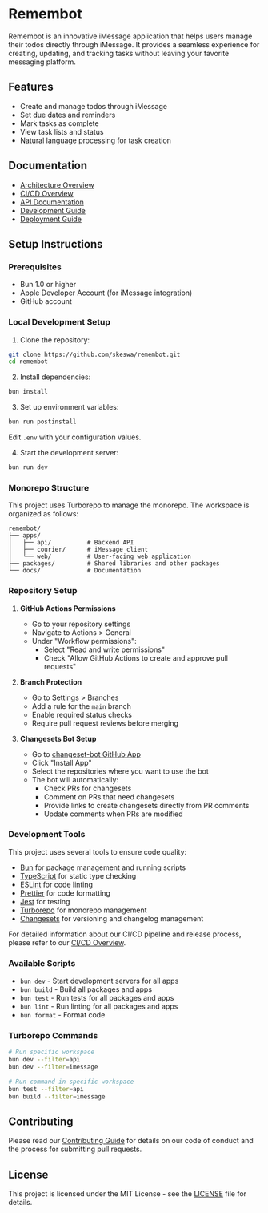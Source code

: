 # Remembot

Remembot is an innovative iMessage application that helps users manage their todos directly through iMessage. It provides a seamless experience for creating, updating, and tracking tasks without leaving your favorite messaging platform.

## Features

- Create and manage todos through iMessage
- Set due dates and reminders
- Mark tasks as complete
- View task lists and status
- Natural language processing for task creation

## Documentation

- [Architecture Overview](./docs/ARCHITECTURE.md)
- [CI/CD Overview](./docs/ci-cd-workflow.md)
- [API Documentation](./docs/API.md)
- [Development Guide](./docs/DEVELOPMENT.md)
- [Deployment Guide](./docs/DEPLOYMENT.md)

## Setup Instructions

### Prerequisites

- Bun 1.0 or higher
- Apple Developer Account (for iMessage integration)
- GitHub account

### Local Development Setup

1. Clone the repository:

```bash
git clone https://github.com/skeswa/remembot.git
cd remembot
```

2. Install dependencies:

```bash
bun install
```

3. Set up environment variables:

```bash
bun run postinstall
```

Edit `.env` with your configuration values.

4. Start the development server:

```bash
bun run dev
```

### Monorepo Structure

This project uses Turborepo to manage the monorepo. The workspace is organized as follows:

```
remembot/
├── apps/
│   ├── api/          # Backend API
│   ├── courier/      # iMessage client
│   └── web/          # User-facing web application
├── packages/         # Shared libraries and other packages
└── docs/             # Documentation
```

### Repository Setup

1. **GitHub Actions Permissions**

   - Go to your repository settings
   - Navigate to Actions > General
   - Under "Workflow permissions":
     - Select "Read and write permissions"
     - Check "Allow GitHub Actions to create and approve pull requests"

2. **Branch Protection**
   - Go to Settings > Branches
   - Add a rule for the `main` branch
   - Enable required status checks
   - Require pull request reviews before merging

3. **Changesets Bot Setup**
   - Go to [changeset-bot GitHub App](https://github.com/apps/changeset-bot)
   - Click "Install App"
   - Select the repositories where you want to use the bot
   - The bot will automatically:
     - Check PRs for changesets
     - Comment on PRs that need changesets
     - Provide links to create changesets directly from PR comments
     - Update comments when PRs are modified

### Development Tools

This project uses several tools to ensure code quality:

- [Bun](https://bun.sh/) for package management and running scripts
- [TypeScript](https://www.typescriptlang.org/) for static type checking
- [ESLint](https://eslint.org/) for code linting
- [Prettier](https://prettier.io) for code formatting
- [Jest](https://jestjs.io/) for testing
- [Turborepo](https://turbo.build/repo) for monorepo management
- [Changesets](https://github.com/changesets/changesets) for versioning and changelog management

For detailed information about our CI/CD pipeline and release process, please refer to our [CI/CD Overview](./docs/ci-cd-workflow.md).

### Available Scripts

- `bun dev` - Start development servers for all apps
- `bun build` - Build all packages and apps
- `bun test` - Run tests for all packages and apps
- `bun lint` - Run linting for all packages and apps
- `bun format` - Format code

### Turborepo Commands

```bash
# Run specific workspace
bun dev --filter=api
bun dev --filter=imessage

# Run command in specific workspace
bun test --filter=api
bun build --filter=imessage
```

## Contributing

Please read our [Contributing Guide](./CONTRIBUTING.md) for details on our code of conduct and the process for submitting pull requests.

## License

This project is licensed under the MIT License - see the [LICENSE](./LICENSE) file for details.
